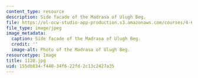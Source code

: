 ```yaml
---
content_type: resource
description: Side facade of the Madrasa of Ulugh Beg.
file: https://ol-ocw-studio-app-production.s3.amazonaws.com/courses/4-614-religious-architecture-and-islamic-cultures-fall-2002/155db834f44834f622fd2c13c2427a35_1120.jpg
file_type: image/jpeg
image_metadata:
  caption: Side facade of the Madrasa of Ulugh Beg.
  credit: ''
  image-alt: Photo of the Madrasa of Ulugh Beg.
resourcetype: Image
title: 1120.jpg
uid: 155db834-f448-34f6-22fd-2c13c2427a35
---
```

